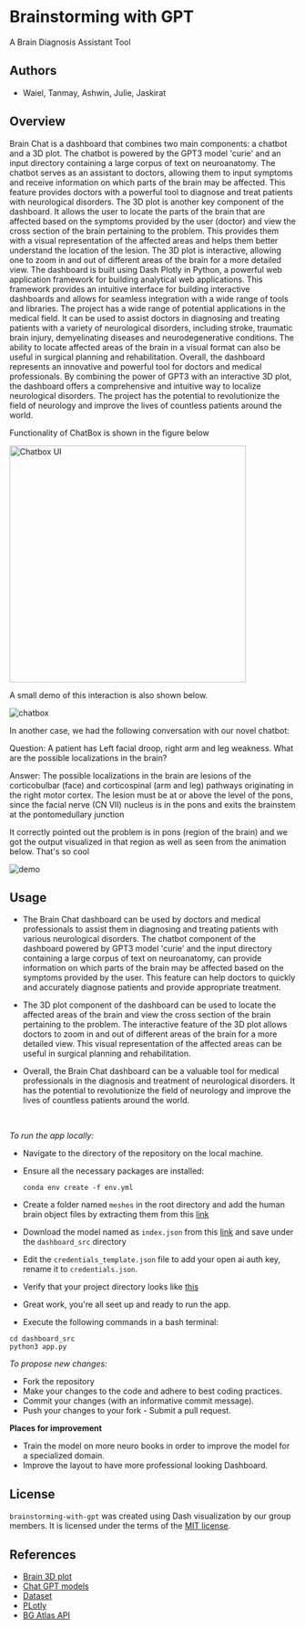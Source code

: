 # Brainstorming with GPT

A Brain Diagnosis Assistant Tool

## Authors

- Waiel, Tanmay, Ashwin, Julie, Jaskirat

## Overview

Brain Chat is a dashboard that combines two main components: a chatbot and a 3D plot. The
chatbot is powered by the GPT3 model 'curie' and an input directory containing a large corpus of
text on neuroanatomy. The chatbot serves as an assistant to doctors, allowing them to input
symptoms and receive information on which parts of the brain may be affected. This feature
provides doctors with a powerful tool to diagnose and treat patients with neurological disorders.
The 3D plot is another key component of the dashboard. It allows the user to locate the parts of
the brain that are affected based on the symptoms provided by the user (doctor) and view the
cross section of the brain pertaining to the problem. This provides them with a visual
representation of the affected areas and helps them better understand the location of the lesion.
The 3D plot is interactive, allowing one to zoom in and out of different areas of the brain for a
more detailed view.
The dashboard is built using Dash Plotly in Python, a powerful web application framework for
building analytical web applications. This framework provides an intuitive interface for building
interactive dashboards and allows for seamless integration with a wide range of tools and
libraries.
The project has a wide range of potential applications in the medical field. It can be used to assist
doctors in diagnosing and treating patients with a variety of neurological disorders, including
stroke, traumatic brain injury, demyelinating diseases and neurodegenerative conditions. The
ability to locate affected areas of the brain in a visual format can also be useful in surgical
planning and rehabilitation.
Overall, the dashboard represents an innovative and powerful tool for doctors and medical
professionals. By combining the power of GPT3 with an interactive 3D plot, the dashboard
offers a comprehensive and intuitive way to localize neurological disorders. The project has the
potential to revolutionize the field of neurology and improve the lives of countless patients
around the world.

Functionality of ChatBox is shown in the figure below

<img width="415" alt="Chatbox UI" src="https://user-images.githubusercontent.com/50146522/227884693-f9ab5ba5-6866-4a11-8bf4-002b9023f3ac.png">

A small demo of this interaction is also shown below.

![chatbox](https://user-images.githubusercontent.com/50146522/227887238-19ace0a6-b88f-4a02-aff6-7caed2950dfa.gif)

In another case, we had the following conversation with our novel chatbot:

Question: A patient has Left facial droop, right arm and leg weakness. What are the possible localizations in the brain?

Answer: The possible localizations in the brain are lesions of the corticobulbar (face) and corticospinal (arm and leg) 
pathways originating in the right motor cortex. The lesion must be at or above the level of the pons, since the facial 
nerve (CN VII) nucleus is in the pons and exits the brainstem at the pontomedullary junction

It correctly pointed out the problem is in pons (region of the brain) and we got the output visualized in that region as well as seen from the animation below. That's so cool

![demo](https://user-images.githubusercontent.com/50146522/227905962-f75b25a1-789c-4621-80d9-cc3464a4994e.gif)


## Usage

- The Brain Chat dashboard can be used by doctors and medical professionals to assist them in diagnosing and treating
  patients with various neurological disorders. The chatbot component of the dashboard powered by GPT3 model 'curie' and
  the input directory containing a large corpus of text on neuroanatomy, can provide information on which parts of the
  brain may be affected based on the symptoms provided by the user. This feature can help doctors to quickly and
  accurately diagnose patients and provide appropriate treatment.

- The 3D plot component of the dashboard can be used to locate the affected areas of the brain and view the cross
  section of the brain pertaining to the problem. The interactive feature of the 3D plot allows doctors to zoom in and
  out of different areas of the brain for a more detailed view. This visual representation of the affected areas can be
  useful in surgical planning and rehabilitation.

- Overall, the Brain Chat dashboard can be a valuable tool for medical professionals in the diagnosis and treatment of
  neurological disorders. It has the potential to revolutionize the field of neurology and improve the lives of
  countless patients around the world.

<br>

*To run the app locally:*

- Navigate to the directory of the repository on the local machine.
- Ensure all the necessary packages are installed:

  `conda env create -f env.yml`
- Create a folder named `meshes` in the root directory and add the human brain object files by extracting them from
  this [link](https://gin.g-node.org/BrainGlobe/atlases/src/master/allen_human_500um_v0.1.tar.gz
  )
- Download the model named as `index.json` from
  this [link](https://drive.google.com/file/d/1QGl1k3Xb-LZNSHXXf51pPUasTjpGM4dF/view?usp=share_link) and save under
  the `dashboard_src` directory
- Edit the `credentials_template.json` file to add your open ai auth key, rename it to `credentials.json`.
- Verify that your project directory looks like [this]()
- Great work, you're all seet up and ready to run the app.
- Execute the following commands in a bash terminal:
  
```
cd dashboard_src
python3 app.py

```

*To propose new changes:*

- Fork the repository
- Make your changes to the code and adhere to best coding practices.
- Commit your changes (with an informative commit message).
- Push your changes to your fork - Submit a pull request.

**Places for improvement**

- Train the model on more neuro books in order to improve the model for a specialized domain.
- Improve the layout to have more professional looking Dashboard.

## License

`brainstorming-with-gpt` was created using Dash visualization by our group members. It is licensed under the terms of
the [MIT license](LICENSE).

## References

- [Brain 3D plot](https://brainglobe.info/)
- [Chat GPT models](https://openai.com/blog/introducing-chatgpt-and-whisper-apis)
- [Dataset](https://gin.g-node.org/BrainGlobe/atlases/src/master/allen_human_500um_v0.1.tar.gz)
- [PLotly](https://plotly.com/dash/)
- [BG Atlas API](https://github.com/brainglobe/bg-atlasapi)
